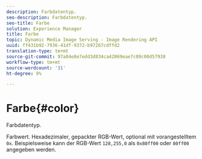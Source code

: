 ```yaml
---
description: Farbdatentyp.
seo-description: Farbdatentyp.
seo-title: Farbe
solution: Experience Manager
title: Farbe
topic: Dynamic Media Image Serving - Image Rendering API
uuid: ff431b92-7936-41df-9372-b97267cdffd2
translation-type: tm+mt
source-git-commit: 97a84e8e7edd3d834ca42069eae7c09c00d57938
workflow-type: tm+mt
source-wordcount: '31'
ht-degree: 9%

---
```



# Farbe{#color}

Farbdatentyp.

Farbwert. Hexadezimaler, gepackter RGB-Wert, optional mit vorangestelltem `0x`. Beispielsweise kann der RGB-Wert `128,255,0` als `0x80ff00` oder `80ff00` angegeben werden.
